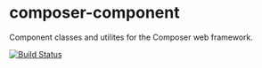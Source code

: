 composer-component
==================

Component classes and utilites for the Composer web framework.

[![Build Status](http://img.shields.io/travis/tinganho/composer-component/master.svg?style=flat-square)](https://travis-ci.org/tinganho/l10ns)